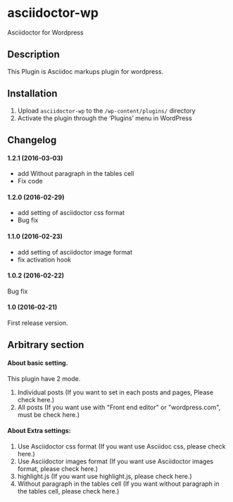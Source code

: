 # asciidoctor-wp
Asciidoctor for Wordpress

## Description

This Plugin is Asciidoc markups plugin for wordpress.

## Installation

1. Upload `asciidoctor-wp` to the `/wp-content/plugins/` directory
2. Activate the plugin through the ‘Plugins’ menu in WordPress

## Changelog

#### 1.2.1 (2016-03-03)
+ add Without paragraph in the tables cell
+ Fix code

#### 1.2.0 (2016-02-29)
+ add setting of asciidoctor css format
+ Bug fix

#### 1.1.0 (2016-02-23)
+ add setting of asciidoctor image format
+ fix activation hook

#### 1.0.2 (2016-02-22)
Bug fix

#### 1.0 (2016-02-21)
First release version.


## Arbitrary section

#### About basic setting.

This plugin have 2 mode.

1. Individual posts (If you want to set in each posts and pages, Please check here.)
2. All posts (If you want use with "Front end editor" or "wordpress.com", must be check here.)

#### About Extra settings:

1. Use Asciidoctor css format (If you want use Asciidoc css, please check here.)
2. Use Asciidoctor images format (If you want use Asciidoctor images format, please check here.)
3. highlight.js (If you want use highlight.js, please check here.)
4. Without paragraph in the tables cell (If you want without paragraph in the tables cell, please check here.)
